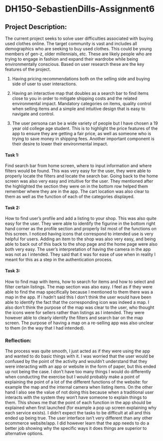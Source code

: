 # DH150-SebastienDills-Assignment6
## Project Description:
The current project seeks to solve user difficulties associated with buying used clothes online. The target community is vast and includes all demographics who are seeking to buy used clothes. This could be young members of gen-z, older millennials, etc. These are likely people who are trying to engage in fashion and expand their wardrobe while being environmentally conscious. Based on user research these are the key features of the project.
1) Having pricing recommendations both on the selling side and buying side of user to user interactions. 

2) Having an interactive map that doubles as a search bar to find items close to you in order to mitigate shipping costs and the related environmental impact. 
Mandatory categories on items, quality control when selling items and a simple and intuitive design that is easy to navigate and control. 

3) The user persona can be a wide variety of people but I have chosen a 19 year old college age student. This is to highlight the price features of the app to ensure they are getting a fair price, as well as someone who is trying to save money in shipping fees. Another important component is their desire to lower their environmental impact.  

#### Task 1: 
Find search bar from home screen, where to input information and where filters would be found.
This was very easy for the user, they were able to properly locate the filters and locate the search bar. Going back to the home screen was also very easy and intuitive for the user. They mentioned after the highlighted the section they were on in the bottom row helped them remember where they are in the app. The cart location was also clear to them as well as the function of each of the categories displayed. 

#### Task 2: 
How to find user’s profile and add a listing to your shop.
This was also quite easy for the user. They were able to identify the figurine in the bottom right hand corner as the profile section and properly list most of the functions on this screen. I noticed having icons that correspond to intended use is very helpful for users. Adding an item to the shop was also very easy, and being able to back out of this back to the shop page and the home page were also both very easy. The user’s interpretation of having the camera in the app was not as I intended. They said that it was for ease of use when in reality I meant for this as a step in the authentication process. 

#### Task 3: 
How to find map with items, how to search for items and how to select and filter certain listings. 
The map section was also easy. I feel as if they were able to find the map specifically because I mentioned to them there was a map in the app. If i hadn’t said this I don’t think the user would have been able to identify the fact that the corresponding icon was indeed a map. I also don’t think the purpose of the map was clear to the user, who thought the icons were for sellers rather than listings as I intended. They were however able to clearly identify the filters and search bar on the map screen. The purpose of having a map on a re-selling app was also unclear to them (in the way that I had intended). 
### Reflection: 
The process was quite smooth, I just acted as if they were using the app and wanted to do basic things with it. I was worried that the user would be confused by the point of the activity and wouldn’t understand that they were interacting with an app or website in the form of paper, but this ended up not being the case. I don’t have too many things I would do differently when conducting the exercise but I would probably make a point of explaining the point of a lot of the different functions of the website: for example the map and the internal camera when listing items. On the other hand I also see the value of not doing this because when a traditional user interacts with the system they won’t have someone to explain things to them. This shows me that the point of each function in the app should be explained when first launched (for example a pop up screen explaining why each service exists). I didn’t expect the tasks to be difficult at all and this ended up being true. The user interface isn’t very different than any other ecommerce website/app. I did however learn that the app needs to do a better job showing why the specific ways it does things are superior to alternative options. 


